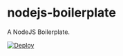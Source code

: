 # nodejs-boilerplate
A NodeJS Boilerplate.

[![Deploy](https://www.herokucdn.com/deploy/button.svg)](https://heroku.com/deploy?template=https://github.com/shaoke/nodejs-boilerplate.git)
